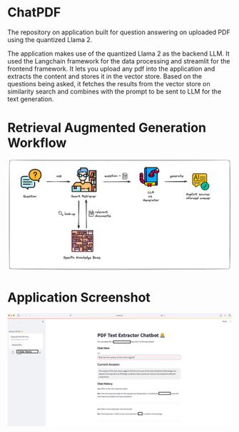 # ChatPDF
The repository on application built for question answering on uploaded PDF using the quantized Llama 2.

The application makes use of the quantized Llama 2 as the backend LLM. It used the Langchain framework for the data processing and streamlit for the frontend framework.
It lets you upload any pdf into the application and extracts the content and stores it in the vector store. Based on the questions being asked, it fetches the results from the vector store on similarity search and combines with the prompt to be sent to LLM for the text generation.
# Retrieval Augmented Generation Workflow

![RAG Workflow](https://github.com/anwarbabukm/ChatPDF/blob/main/RAG_Workflow.png)

# Application Screenshot
![Screenshot of the Application](https://github.com/anwarbabukm/ChatPDF/blob/main/Screenshot.jpg)
